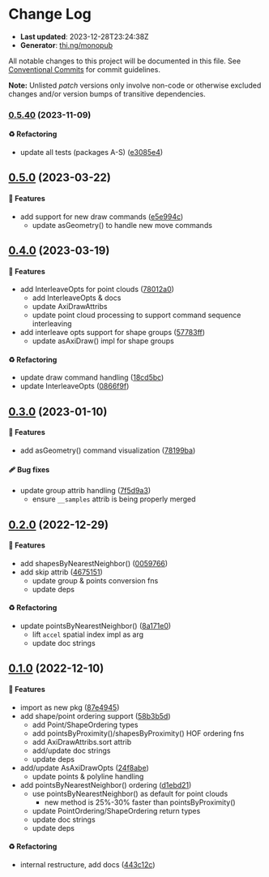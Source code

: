 # Change Log

- **Last updated**: 2023-12-28T23:24:38Z
- **Generator**: [thi.ng/monopub](https://thi.ng/monopub)

All notable changes to this project will be documented in this file.
See [Conventional Commits](https://conventionalcommits.org/) for commit guidelines.

**Note:** Unlisted _patch_ versions only involve non-code or otherwise excluded changes
and/or version bumps of transitive dependencies.

### [0.5.40](https://github.com/thi-ng/umbrella/tree/@thi.ng/geom-axidraw@0.5.40) (2023-11-09)

#### ♻️ Refactoring

- update all tests (packages A-S) ([e3085e4](https://github.com/thi-ng/umbrella/commit/e3085e4))

## [0.5.0](https://github.com/thi-ng/umbrella/tree/@thi.ng/geom-axidraw@0.5.0) (2023-03-22)

#### 🚀 Features

- add support for new draw commands ([e5e994c](https://github.com/thi-ng/umbrella/commit/e5e994c))
  - update asGeometry() to handle new move commands

## [0.4.0](https://github.com/thi-ng/umbrella/tree/@thi.ng/geom-axidraw@0.4.0) (2023-03-19)

#### 🚀 Features

- add InterleaveOpts for point clouds ([78012a0](https://github.com/thi-ng/umbrella/commit/78012a0))
  - add InterleaveOpts & docs
  - update AxiDrawAttribs
  - update point cloud processing to support command sequence interleaving
- add interleave opts support for shape groups ([57783ff](https://github.com/thi-ng/umbrella/commit/57783ff))
  - update asAxiDraw() impl for shape groups

#### ♻️ Refactoring

- update draw command handling ([18cd5bc](https://github.com/thi-ng/umbrella/commit/18cd5bc))
- update InterleaveOpts ([0866f9f](https://github.com/thi-ng/umbrella/commit/0866f9f))

## [0.3.0](https://github.com/thi-ng/umbrella/tree/@thi.ng/geom-axidraw@0.3.0) (2023-01-10)

#### 🚀 Features

- add asGeometry() command visualization ([78199ba](https://github.com/thi-ng/umbrella/commit/78199ba))

#### 🩹 Bug fixes

- update group attrib handling ([7f5d9a3](https://github.com/thi-ng/umbrella/commit/7f5d9a3))
  - ensure `__samples` attrib is being properly merged

## [0.2.0](https://github.com/thi-ng/umbrella/tree/@thi.ng/geom-axidraw@0.2.0) (2022-12-29)

#### 🚀 Features

- add shapesByNearestNeighbor() ([0059766](https://github.com/thi-ng/umbrella/commit/0059766))
- add skip attrib ([4675151](https://github.com/thi-ng/umbrella/commit/4675151))
  - update group & points conversion fns
  - update deps

#### ♻️ Refactoring

- update pointsByNearestNeighbor() ([8a171e0](https://github.com/thi-ng/umbrella/commit/8a171e0))
  - lift `accel` spatial index impl as arg
  - update doc strings

## [0.1.0](https://github.com/thi-ng/umbrella/tree/@thi.ng/geom-axidraw@0.1.0) (2022-12-10)

#### 🚀 Features

- import as new pkg ([87e4945](https://github.com/thi-ng/umbrella/commit/87e4945))
- add shape/point ordering support ([58b3b5d](https://github.com/thi-ng/umbrella/commit/58b3b5d))
  - add Point/ShapeOrdering types
  - add pointsByProximity()/shapesByProximity() HOF ordering fns
  - add AxiDrawAttribs.sort attrib
  - add/update doc strings
  - update deps
- add/update AsAxiDrawOpts ([24f8abe](https://github.com/thi-ng/umbrella/commit/24f8abe))
  - update points & polyline handling
- add pointsByNearestNeighbor() ordering ([d1ebd21](https://github.com/thi-ng/umbrella/commit/d1ebd21))
  - use pointsByNearestNeighbor() as default for point clouds
    - new method is 25%-30% faster than pointsByProximity()
  - update PointOrdering/ShapeOrdering return types
  - update doc strings
  - update deps

#### ♻️ Refactoring

- internal restructure, add docs ([443c12c](https://github.com/thi-ng/umbrella/commit/443c12c))
